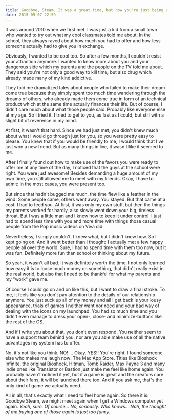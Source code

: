 ```yaml
---
title: Goodbye, Steam. It was a great time, but now you're just being a bitch.
date: 2015-09-07 22:59
---
```


It was around 2010 when we first met. I was just a kid from a small town who wanted to try out what my cool classmates told me about. In the school, they always raved about how much you had to offer and how less someone actually had to give you in exchange.

Obviously, I wanted to be cool too. So after a few months, I couldn't resist your attraction anymore. I wanted to know more about you and your dangerous side which my parents and the people on the TV told me about. They said you're not only a good way to kill time, but also drug which already made many of my kind addictive.

They told me dramatized tales about people who failed to make their dream come true because they simply spent too much time wandering through the dreams of others, who already made them come true in form of an technical product which at the same time actually finances their life. But of course, I didn't care much about what those people said. Probably like everyone else at my age. So I tried it. I tried to get to you, as fast as I could, but still with a slight bit of reverence in my mind.

At first, it wasn't that hard. Since we had just met, you didn't knew much about what I would go through just for you, so you were pretty easy to please. You knew that if you would be friendly to me, I would think that I've just won a new friend. But as many things in live, it wasn't like it seemed to me.

After I finally found out how to make use of the favors you were ready to offer me at any time of the day, I noticed that the guys at the school were right. You were just awesome! Besides demanding a huge amount of my own time, you still allowed me to meet with my friends. Okay, I have to admit: In the most cases, you were present too.

But since that hadn't bugged me much, the time flew like a feather in the wind. Some people came, others went away. You stayed. But that came at a cost: I had to feed you. At first, it was only my own stuff, but then the things my parents worked for hardly, also slowly went down your big, tireless throat. But I was a little man and I knew how to keep it under control. I just had to spend less time with you and more time with things those casual people from the Pop music videos on Viva did.

Nevertheless, I simply couldn't. I knew what, but I didn't knew how. So I kept going on. And it went better than I thought: I actually met a few happy people all over the world. Sure, I had to spend time with them too now, but it was fun. Definitely more fun than school or thinking about my future.

So yeah, it wasn't all bad. It was definitely worth the time. I not only learned how easy it is to loose much money on something, that didn't really exist in the real world, but also that I need to be thankful for what my parents and my "work" gave me.

Of course I could go on and on like this, but I want to draw a final stroke. To me, it feels like you don't pay attention to the details of our relationship anymore. You just suck up all of my money and all I get back is your lousy appearance, trials of games I neither want nor need and your bad way of dealing with the icons on my launchpad. You had so much time and you didn't even manage to dress your open-, close- and minimize-buttons like the rest of the OS.

And if I write you about that, you don't even respond. You neither seem to have a support team behind you, nor are you able make use of all the native advantages my system has to offer.

No, it's not like you think. NO! ... Okay. YES!! You're right. I found someone else who makes me laugh now: The Mac App Store. Titles like Bioshock Infinite, the original Bioshock, Hitman, Tomb Raider, Max Payne 3 and many indie ones like Transistor or Bastion just make me feel like home again. You probably haven't noticed it yet, but if a game is great and the creators care about their fans, it will be launched there too. And if you ask me, that's the only kind of game we actually need.

All in all, that's exactly what I need to feel home again. So there it is: Goodbye Steam, we might meet again when I get a Windows computer yet again. *Yeah, sure. Of course... No, seriously. Who knows... Nah, the thought of me buying one of those again is just too funny.*
